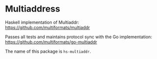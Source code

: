 # Multiaddress

Haskell implementation of Multiaddr: https://github.com/multiformats/multiaddr

Passes all tests and maintains protocol sync with the Go implementation: https://github.com/multiformats/go-multiaddr

The name of this package is `hs-multiaddr`.
